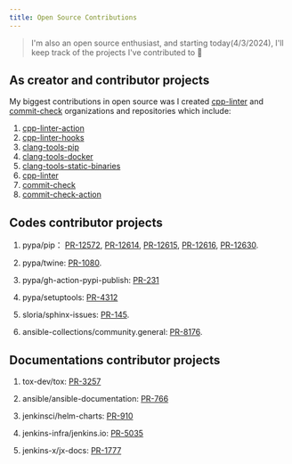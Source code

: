 ```yaml
---
title: Open Source Contributions
---
```


> I'm also an open source enthusiast, and starting today(4/3/2024), I'll keep track of the projects I've contributed to 💪

## As creator and contributor projects

My biggest contributions in open source was I created [cpp-linter](https://github.com/cpp-linter/) and [commit-check](https://github.com/commit-check) organizations and repositories which include:

1. [cpp-linter-action](https://github.com/cpp-linter/cpp-linter-action)
2. [cpp-linter-hooks](https://github.com/cpp-linter/cpp-linter-hooks)
3. [clang-tools-pip](https://github.com/cpp-linter/clang-tools-pip)
4. [clang-tools-docker](https://github.com/cpp-linter/clang-tools-docker)
5. [clang-tools-static-binaries](https://github.com/cpp-linter/clang-tools-static-binaries)
6. [cpp-linter](https://github.com/cpp-linter/cpp-linter)
7. [commit-check](https://github.com/commit-check/commit-check)
8. [commit-check-action](https://github.com/commit-check/commit-check-action)

## Codes contributor projects

1. pypa/pip：
[PR-12572](https://github.com/pypa/pip/pull/12572),
[PR-12614](https://github.com/pypa/pip/pull/12614),
[PR-12615](https://github.com/pypa/pip/pull/12615),
[PR-12616](https://github.com/pypa/pip/pull/12616),
[PR-12630](https://github.com/pypa/pip/pull/12630).

2. pypa/twine:
[PR-1080](https://github.com/pypa/twine/pull/1080).

3. pypa/gh-action-pypi-publish:
[PR-231](https://github.com/pypa/gh-action-pypi-publish/pull/231)

4. pypa/setuptools:
[PR-4312](https://github.com/pypa/setuptools/pull/4312)

5. sloria/sphinx-issues:
[PR-145](https://github.com/sloria/sphinx-issues/pull/145).

6. ansible-collections/community.general:
[PR-8176](https://github.com/ansible-collections/community.general/pull/8176).

## Documentations contributor projects

1. tox-dev/tox:
[PR-3257](https://github.com/tox-dev/tox/pull/3257)

2. ansible/ansible-documentation:
[PR-766](https://github.com/ansible/ansible-documentation/pull/766)

3. jenkinsci/helm-charts:
[PR-910](https://github.com/jenkinsci/helm-charts/pull/910)

4. jenkins-infra/jenkins.io:
[PR-5035](https://github.com/jenkins-infra/jenkins.io/pull/5035)

5. jenkins-x/jx-docs:
[PR-1777](https://github.com/jenkins-x/jx-docs/pull/1777)
